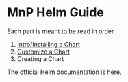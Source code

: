 # MnP Helm Guide

Each part is meant to be read in order.

1. [Intro/Installing a Chart](./install-a-chart.md)
2. [Customize a Chart](./customize-a-chart.md)
3. Creating a Chart

The official Helm documentation is [here](https://helm.sh/docs/).